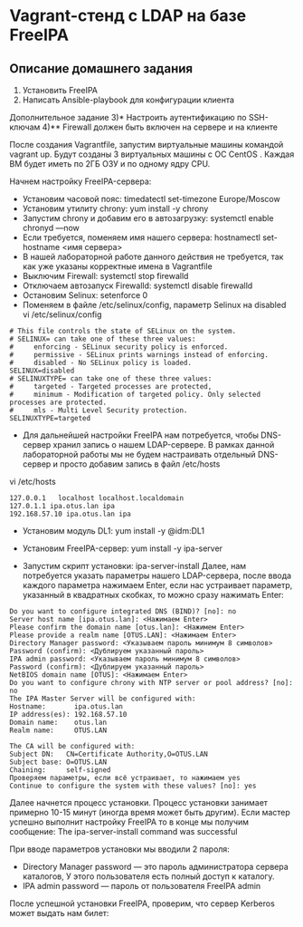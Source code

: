 # Vagrant-стенд c LDAP на базе FreeIPA

## Описание домашнего задания
1) Установить FreeIPA
2) Написать Ansible-playbook для конфигурации клиента

Дополнительное задание
3)* Настроить аутентификацию по SSH-ключам
4)** Firewall должен быть включен на сервере и на клиенте


После создания Vagrantfile, запустим виртуальные машины командой vagrant up. Будут созданы 3 виртуальных машины с ОС CentOS . Каждая ВМ будет иметь по 2ГБ ОЗУ и по одному ядру CPU. 

Начнем настройку FreeIPA-сервера: 
- Установим часовой пояс: timedatectl set-timezone Europe/Moscow
- Установим утилиту chrony: yum install -y chrony
- Запустим chrony и добавим его в автозагрузку: systemctl enable chronyd —now
- Если требуется, поменяем имя нашего сервера: hostnamectl set-hostname <имя сервера>
- В нашей лабораторной работе данного действия не требуется, так как уже указаны корректные имена в Vagrantfile
- Выключим Firewall: systemctl stop firewalld
- Отключаем автозапуск Firewalld: systemctl disable firewalld
- Остановим Selinux: setenforce 0
- Поменяем в файле /etc/selinux/config, параметр Selinux на disabled
  vi /etc/selinux/config
```
# This file controls the state of SELinux on the system.
# SELINUX= can take one of these three values:
#     enforcing - SELinux security policy is enforced.
#     permissive - SELinux prints warnings instead of enforcing.
#     disabled - No SELinux policy is loaded.
SELINUX=disabled
# SELINUXTYPE= can take one of these three values:
#     targeted - Targeted processes are protected,
#     minimum - Modification of targeted policy. Only selected processes are protected. 
#     mls - Multi Level Security protection.
SELINUXTYPE=targeted
```
- Для дальнейшей настройки FreeIPA нам потребуется, чтобы DNS-сервер хранил запись о нашем LDAP-сервере. В рамках данной лабораторной работы мы не будем настраивать отдельный DNS-сервер и просто добавим запись в файл /etc/hosts

vi /etc/hosts
```
127.0.0.1   localhost localhost.localdomain 
127.0.1.1 ipa.otus.lan ipa
192.168.57.10 ipa.otus.lan ipa
```
- Установим модуль DL1: yum install -y @idm:DL1
- Установим FreeIPA-сервер: yum install -y ipa-server

- Запустим скрипт установки: ipa-server-install
Далее, нам потребуется указать параметры нашего LDAP-сервера, после ввода каждого параметра нажимаем Enter, если нас устраивает параметр, указанный в квадратных скобках, то можно сразу нажимать Enter:
```
Do you want to configure integrated DNS (BIND)? [no]: no
Server host name [ipa.otus.lan]: <Нажимаем Enter>
Please confirm the domain name [otus.lan]: <Нажимем Enter>
Please provide a realm name [OTUS.LAN]: <Нажимаем Enter>
Directory Manager password: <Указываем пароль минимум 8 символов>
Password (confirm): <Дублируем указанный пароль>
IPA admin password: <Указываем пароль минимум 8 символов>
Password (confirm): <Дублируем указанный пароль>
NetBIOS domain name [OTUS]: <Нажимаем Enter>
Do you want to configure chrony with NTP server or pool address? [no]: no
The IPA Master Server will be configured with:
Hostname:       ipa.otus.lan
IP address(es): 192.168.57.10
Domain name:    otus.lan
Realm name:     OTUS.LAN

The CA will be configured with:
Subject DN:   CN=Certificate Authority,O=OTUS.LAN
Subject base: O=OTUS.LAN
Chaining:     self-signed
Проверяем параметры, если всё устраивает, то нажимаем yes
Continue to configure the system with these values? [no]: yes

```
Далее начнется процесс установки. Процесс установки занимает примерно 10-15 минут (иногда время может быть другим). Если мастер успешно выполнит настройку FreeIPA то в конце мы получим сообщение: 
The ipa-server-install command was successful

При вводе параметров установки мы вводили 2 пароля:

- Directory Manager password — это пароль администратора сервера каталогов, У этого пользователя есть полный доступ к каталогу.
- IPA admin password — пароль от пользователя FreeIPA admin

После успешной установки FreeIPA, проверим, что сервер Kerberos может выдать нам билет:

